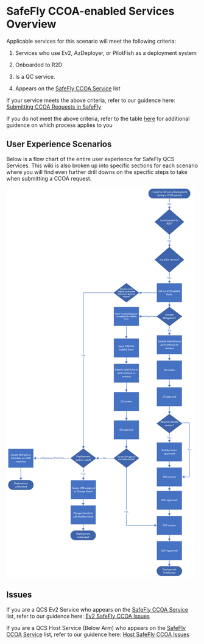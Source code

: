# SafeFly CCOA-enabled Services Overview
Applicable services for this scenario will meet the following criteria: 

1. Services who use Ev2, AzDeployer, or PilotFish as a deployment system

2. Onboarded to R2D

3. Is a QC service.  

4. Appears on the [SafeFly CCOA Service](https://eng.ms/docs/products/fcm-engineering-hub/SafeFlyCCOAExceptions/PilotServices/PilotServices) list


If your service meets the above criteria, refer to our guidence here: [Submitting CCOA Requests in SafeFly](https://eng.ms/docs/products/fcm-engineering-hub/SafeFlyCCOAExceptions/PilotServices/SubmittingCCOARequestsPilot)


If you do not meet the above criteria, refer to the table [here](https://eng.ms/docs/products/fcm-engineering-hub/SafeFlyCCOAExceptions/CCOAinSafeFlyOverview#which-exception-process-to-use) for additional guidence on which process applies to you

<!--2. Select list of host services who use AzDeployer as a deployment system. Refer to the table [here](https://eng.ms/docs/products/fcm-engineering-hub/SafeFlyCCOAExceptions/PilotServices/PilotServices) to see if your service is in scope-->

## User Experience Scenarios

Below is a flow chart of the entire user experience for SafeFly QCS Services. This wiki is also broken up into specific sections for each scenario where you will find even further drill downs on the specific steps to take when submitting a CCOA request.

![alt text](media/E2E_Pilot.png)

## Issues

If you are a QCS Ev2 Service who appears on the [SafeFly CCOA Service](https://eng.ms/docs/products/fcm-engineering-hub/SafeFlyCCOAExceptions/PilotServices/PilotServices) list, refer to our guidence here: [Ev2 SafeFly CCOA Issues](https://eng.ms/docs/products/fcm-engineering-hub/SafeFlyCCOAExceptions/PilotServices/Errors/Ev2PilotServicesErrors) 

If you are a QCS Host Service (Below Arm) who appears on the [SafeFly CCOA Service](https://eng.ms/docs/products/fcm-engineering-hub/SafeFlyCCOAExceptions/Errors/PilotServices/PilotServices) list, refer to our guidence here: [Host SafeFly CCOA Issues](https://eng.ms/docs/products/fcm-engineering-hub/SafeFlyCCOAExceptions/PilotServices/Errors/HostPilotServicesErrors) 
